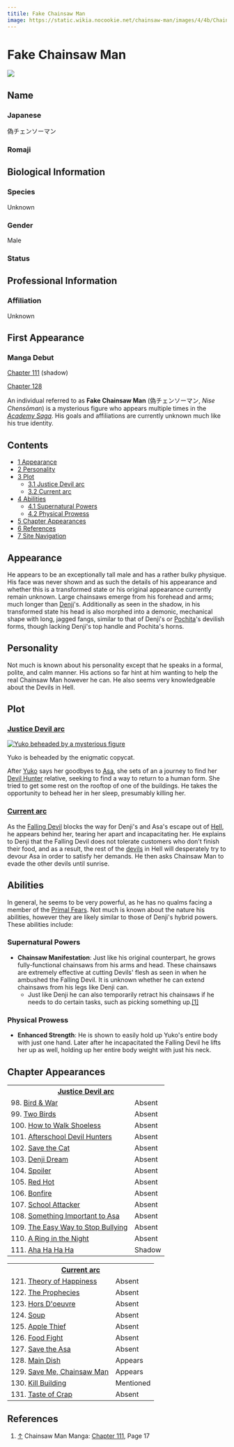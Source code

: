```yaml
---
titile: Fake Chainsaw Man
image: https://static.wikia.nocookie.net/chainsaw-man/images/4/4b/Chainsaw_Man_Doppelganger_holds_off_Falling_Devil.png
---
```


# Fake Chainsaw Man

[![](https://static.wikia.nocookie.net/chainsaw-man/images/4/4b/Chainsaw_Man_Doppelganger_holds_off_Falling_Devil.png/revision/latest/scale-to-width-down/324?cb=20230509155948)](https://static.wikia.nocookie.net/chainsaw-man/images/4/4b/Chainsaw_Man_Doppelganger_holds_off_Falling_Devil.png/revision/latest?cb=20230509155948)

## Name

### Japanese

偽チェンソーマン

### Romaji

## Biological Information

### Species

Unknown

### Gender

Male

### Status

## Professional Information

### Affiliation

Unknown

## First Appearance

### Manga Debut

[Chapter 111](/wiki/Chapter_111 "Chapter 111") (shadow)

[Chapter 128](/wiki/Chapter_128 "Chapter 128")

An individual referred to as **Fake Chainsaw Man** (偽チェンソーマン, _Nise Chensōman_) is a mysterious figure who appears multiple times in the _[Academy Saga](/wiki/Academy_Saga "Academy Saga")_. His goals and affiliations are currently unknown much like his true identity.

## Contents

-   [1 Appearance](#Appearance)
-   [2 Personality](#Personality)
-   [3 Plot](#Plot)
    -   [3.1 Justice Devil arc](#Justice_Devil_arc)
    -   [3.2 Current arc](#Current_arc)
-   [4 Abilities](#Abilities)
    -   [4.1 Supernatural Powers](#Supernatural_Powers)
    -   [4.2 Physical Prowess](#Physical_Prowess)
-   [5 Chapter Appearances](#Chapter_Appearances)
-   [6 References](#References)
-   [7 Site Navigation](#Site_Navigation)

## Appearance

He appears to be an exceptionally tall male and has a rather bulky physique. His face was never shown and as such the details of his appearance and whether this is a transformed state or his original appearance currently remain unknown. Large chainsaws emerge from his forehead and arms; much longer than [Denji](/wiki/Denji "Denji")'s. Additionally as seen in the shadow, in his transformed state his head is also morphed into a demonic, mechanical shape with long, jagged fangs, similar to that of Denji's or [Pochita](/wiki/Pochita "Pochita")'s devilish forms, though lacking Denji's top handle and Pochita's horns.

## Personality

Not much is known about his personality except that he speaks in a formal, polite, and calm manner. His actions so far hint at him wanting to help the real Chainsaw Man however he can. He also seems very knowledgeable about the Devils in Hell.

## Plot

### [Justice Devil arc](/wiki/Justice_Devil_arc "Justice Devil arc")

[![Yuko beheaded by a mysterious figure](https://static.wikia.nocookie.net/chainsaw-man/images/9/9b/Yuko_beheaded_by_a_mysterious_figure.png/revision/latest/scale-to-width-down/171?cb=20230509165958)](https://static.wikia.nocookie.net/chainsaw-man/images/9/9b/Yuko_beheaded_by_a_mysterious_figure.png/revision/latest?cb=20230509165958)

[](/wiki/File:Yuko_beheaded_by_a_mysterious_figure.png)

Yuko is beheaded by the enigmatic copycat.

After [Yuko](/wiki/Yuko "Yuko") says her goodbyes to [Asa](/wiki/Asa_Mitaka "Asa Mitaka"), she sets of an a journey to find her [Devil Hunter](/wiki/Devil_Hunter "Devil Hunter") relative, seeking to find a way to return to a human form. She tried to get some rest on the rooftop of one of the buildings. He takes the opportunity to behead her in her sleep, presumably killing her.

### [Current arc](/wiki/Current_arc "Current arc")

As the [Falling Devil](/wiki/Falling_Devil "Falling Devil") blocks the way for Denji's and Asa's escape out of [Hell](/wiki/Hell "Hell"), he appears behind her, tearing her apart and incapacitating her. He explains to Denji that the Falling Devil does not tolerate customers who don't finish their food, and as a result, the rest of the [devils](/wiki/Devil "Devil") in Hell will desperately try to devour Asa in order to satisfy her demands. He then asks Chainsaw Man to evade the other devils until sunrise.

## Abilities

In general, he seems to be very powerful, as he has no qualms facing a member of the [Primal Fears](/wiki/Devil#Primal_Devils "Devil"). Not much is known about the nature his abilities, however they are likely similar to those of Denji's hybrid powers. These abilities include:

### Supernatural Powers

-   **Chainsaw Manifestation**: Just like his original counterpart, he grows fully-functional chainsaws from his arms and head. These chainsaws are extremely effective at cutting Devils' flesh as seen in when he ambushed the Falling Devil. It is unknown whether he can extend chainsaws from his legs like Denji can.
    -   Just like Denji he can also temporarily retract his chainsaws if he needs to do certain tasks, such as picking something up.[\[1\]](#cite_note-Ch111Pg17-1)

### Physical Prowess

-   **Enhanced Strength**: He is shown to easily hold up Yuko's entire body with just one hand. Later after he incapacitated the Falling Devil he lifts her up as well, holding up her entire body weight with just his neck.

## Chapter Appearances

<table><tbody><tr><th colspan="2"><center><a href="/wiki/Justice_Devil_arc" title="Justice Devil arc"><span>Justice Devil arc</span></a></center></th></tr><tr><td>98. <a href="/wiki/Chapter_98" title="Chapter 98">Bird &amp; War</a></td><td><span>Absent</span></td></tr><tr><td>99. <a href="/wiki/Chapter_99" title="Chapter 99">Two Birds</a></td><td><span>Absent</span></td></tr><tr><td>100. <a href="/wiki/Chapter_100" title="Chapter 100">How to Walk Shoeless</a></td><td><span>Absent</span></td></tr><tr><td>101. <a href="/wiki/Chapter_101" title="Chapter 101">Afterschool Devil Hunters</a></td><td><span>Absent</span></td></tr><tr><td>102. <a href="/wiki/Chapter_102" title="Chapter 102">Save the Cat</a></td><td><span>Absent</span></td></tr><tr><td>103. <a href="/wiki/Chapter_103" title="Chapter 103">Denji Dream</a></td><td><span>Absent</span></td></tr><tr><td>104. <a href="/wiki/Chapter_104" title="Chapter 104">Spoiler</a></td><td><span>Absent</span></td></tr><tr><td>105. <a href="/wiki/Chapter_105" title="Chapter 105">Red Hot</a></td><td><span>Absent</span></td></tr><tr><td>106. <a href="/wiki/Chapter_106" title="Chapter 106">Bonfire</a></td><td><span>Absent</span></td></tr><tr><td>107. <a href="/wiki/Chapter_107" title="Chapter 107">School Attacker</a></td><td><span>Absent</span></td></tr><tr><td>108. <a href="/wiki/Chapter_108" title="Chapter 108">Something Important to Asa</a></td><td><span>Absent</span></td></tr><tr><td>109. <a href="/wiki/Chapter_109" title="Chapter 109">The Easy Way to Stop Bullying</a></td><td><span>Absent</span></td></tr><tr><td>110. <a href="/wiki/Chapter_110" title="Chapter 110">A Ring in the Night</a></td><td><span>Absent</span></td></tr><tr><td>111. <a href="/wiki/Chapter_111" title="Chapter 111">Aha Ha Ha Ha</a></td><td><font><span>Shadow</span></font></td></tr></tbody></table>

<table><tbody><tr><th colspan="2"><center><a href="/wiki/Current_arc" title="Current arc"><span>Current arc</span></a></center></th></tr><tr><td>121. <a href="/wiki/Chapter_121" title="Chapter 121">Theory of Happiness</a></td><td><span>Absent</span></td></tr><tr><td>122. <a href="/wiki/Chapter_122" title="Chapter 122">The Prophecies</a></td><td><span>Absent</span></td></tr><tr><td>123. <a href="/wiki/Chapter_123" title="Chapter 123">Hors D'oeuvre</a></td><td><span>Absent</span></td></tr><tr><td>124. <a href="/wiki/Chapter_124" title="Chapter 124">Soup</a></td><td><span>Absent</span></td></tr><tr><td>125. <a href="/wiki/Chapter_125" title="Chapter 125">Apple Thief</a></td><td><span>Absent</span></td></tr><tr><td>126. <a href="/wiki/Chapter_126" title="Chapter 126">Food Fight</a></td><td><span>Absent</span></td></tr><tr><td>127. <a href="/wiki/Chapter_127" title="Chapter 127">Save the Asa</a></td><td><span>Absent</span></td></tr><tr><td>128. <a href="/wiki/Chapter_128" title="Chapter 128">Main Dish</a></td><td><span>Appears</span></td></tr><tr><td>129. <a href="/wiki/Chapter_129" title="Chapter 129">Save Me, Chainsaw Man</a></td><td><span>Appears</span></td></tr><tr><td>130. <a href="/wiki/Chapter_130" title="Chapter 130">Kill Building</a></td><td><span>Mentioned</span></td></tr><tr><td>131. <a href="/wiki/Chapter_131" title="Chapter 131">Taste of Crap</a></td><td><span>Absent</span></td></tr></tbody></table>

## References

1.  [↑](#cite_ref-Ch111Pg17_1-0) Chainsaw Man Manga: [Chapter 111](/wiki/Chapter_111 "Chapter 111"), Page 17